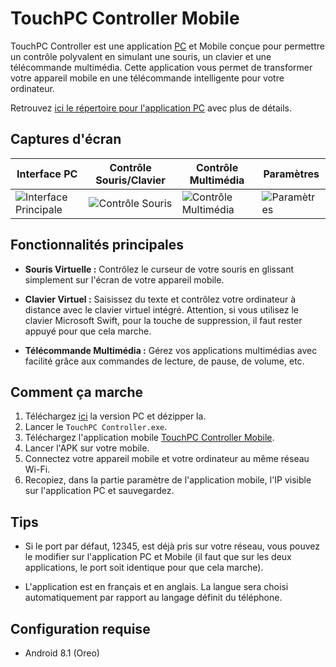 # TouchPC Controller Mobile

TouchPC Controller est une application [PC](https://github.com/romainsonnetpro/TouchPC-Controller/) et Mobile conçue pour permettre un contrôle polyvalent en simulant une souris, un clavier et une télécommande multimédia. Cette application vous permet de transformer votre appareil mobile en une télécommande intelligente pour votre ordinateur.

Retrouvez [ici le répertoire pour l'application PC](https://github.com/romainsonnetpro/TouchPC-Controller/) avec plus de détails.

## Captures d'écran

| Interface PC | Contrôle Souris/Clavier | Contrôle Multimédia | Paramètres |
| --- | --- | --- | --- |
| ![Interface Principale](https://github.com/romainsonnetpro/TouchPC-Controller-Mobile/blob/master/Readme%20Ressource/Front-TouchPC_Controller.png) | ![Contrôle Souris](https://github.com/romainsonnetpro/TouchPC-Controller-Mobile/blob/master/Readme%20Ressource/Controller-TouchPC_Controller_mobile.png) | ![Contrôle Multimédia](https://github.com/romainsonnetpro/TouchPC-Controller-Mobile/blob/master/Readme%20Ressource/Media-TouchPC_Controller_mobile.png) | ![Paramètres](https://github.com/romainsonnetpro/TouchPC-Controller-Mobile/blob/master/Readme%20Ressource/Settings-TouchPC_Controller_mobile.png) |

## Fonctionnalités principales

- **Souris Virtuelle :** Contrôlez le curseur de votre souris en glissant simplement sur l'écran de votre appareil mobile.

- **Clavier Virtuel :** Saisissez du texte et contrôlez votre ordinateur à distance avec le clavier virtuel intégré. Attention, si vous utilisez le clavier Microsoft Swift, pour la touche de suppression, il faut rester appuyé pour que cela marche.

- **Télécommande Multimédia :** Gérez vos applications multimédias avec facilité grâce aux commandes de lecture, de pause, de volume, etc.

## Comment ça marche

1. Téléchargez [ici](https://github.com/romainsonnetpro/TouchPC-Controller/releases) la version PC et dézipper la.
2. Lancer le `TouchPC Controller.exe`.
3. Téléchargez l'application mobile [TouchPC Controller Mobile](https://github.com/romainsonnetpro/TouchPC-Controller-Mobile).
4. Lancer l'APK sur votre mobile.
5. Connectez votre appareil mobile et votre ordinateur au même réseau Wi-Fi.
6. Recopiez, dans la partie paramètre de l'application mobile, l'IP visible sur l'application PC et sauvegardez.

## Tips

- Si le port par défaut, 12345, est déjà pris sur votre réseau, vous pouvez le modifier sur l'application PC et Mobile (il faut que sur les deux applications, le port soit identique pour que cela marche).

- L'application est en français et en anglais. La langue sera choisi automatiquement par rapport au langage définit du téléphone.
  

## Configuration requise

- Android 8.1 (Oreo)

